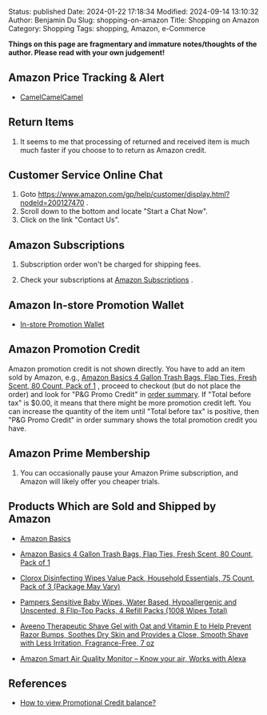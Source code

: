 Status: published
Date: 2024-01-22 17:18:34
Modified: 2024-09-14 13:10:32
Author: Benjamin Du
Slug: shopping-on-amazon
Title: Shopping on Amazon
Category: Shopping
Tags: shopping, Amazon, e-Commerce

**Things on this page are fragmentary and immature notes/thoughts of the author. Please read with your own judgement!**

## Amazon Price Tracking & Alert

- [CamelCamelCamel](https://camelcamelcamel.com/)

## Return Items

1. It seems to me that processing of returned and received item is much much faster
    if you choose to to return as Amazon credit.
    
## Customer Service Online Chat 

1. Goto
    <https://www.amazon.com/gp/help/customer/display.html?nodeId=200127470>
    .
2. Scroll down to the bottom and locate "Start a Chat Now".
3. Click on the link "Contact Us".

## Amazon Subscriptions

1. Subscription order won't be charged for shipping fees.

2. Check your subscriptions at 
    [Amazon Subscriptions](https://www.amazon.com/auto-deliveries?ref_=pe_29444320_544268820__em_sc_vs)
    .

## Amazon In-store Promotion Wallet

- [In-store Promotion Wallet](https://www.amazon.com/promotions/brands/fresh)

## Amazon Promotion Credit

Amazon promotion credit is not shown directly.
You have to add an item sold by Amazon,
e.g.,
[Amazon Basics 4 Gallon Trash Bags, Flap Ties, Fresh Scent, 80 Count, Pack of 1](https://www.amazon.com/dp/B09NQGR39K?psc=1&ref=ppx_yo2ov_dt_b_product_details)
, 
proceed to checkout (but do not place the order)
and look for "P&G Promo Credit" in [order summary](https://private-user-images.githubusercontent.com/824507/354942960-12d58f8e-f52f-419d-84fc-f6025d506b8f.png?jwt=eyJhbGciOiJIUzI1NiIsInR5cCI6IkpXVCJ9.eyJpc3MiOiJnaXRodWIuY29tIiwiYXVkIjoicmF3LmdpdGh1YnVzZXJjb250ZW50LmNvbSIsImtleSI6ImtleTUiLCJleHAiOjE3MjI4MjA3NDQsIm5iZiI6MTcyMjgyMDQ0NCwicGF0aCI6Ii84MjQ1MDcvMzU0OTQyOTYwLTEyZDU4ZjhlLWY1MmYtNDE5ZC04NGZjLWY2MDI1ZDUwNmI4Zi5wbmc_WC1BbXotQWxnb3JpdGhtPUFXUzQtSE1BQy1TSEEyNTYmWC1BbXotQ3JlZGVudGlhbD1BS0lBVkNPRFlMU0E1M1BRSzRaQSUyRjIwMjQwODA1JTJGdXMtZWFzdC0xJTJGczMlMkZhd3M0X3JlcXVlc3QmWC1BbXotRGF0ZT0yMDI0MDgwNVQwMTE0MDRaJlgtQW16LUV4cGlyZXM9MzAwJlgtQW16LVNpZ25hdHVyZT0yNzAyM2UyMGY5YzMxMWQ2MDRmYTk2YjIzNGYzYzlkZjAyOWJhZjg1OTEwMmU3OTExYTczMzFhMzVmY2U3ODI1JlgtQW16LVNpZ25lZEhlYWRlcnM9aG9zdCZhY3Rvcl9pZD0wJmtleV9pZD0wJnJlcG9faWQ9MCJ9.w0_ju6vIZw3V9XpfPLPjS4fWJxOtWWTzD756VUlV7-g).
If "Total before tax" is $0.00, 
it means that there might be more promotion credit left. 
You can increase the quantity of the item until "Total before tax" is positive,
then "P&G Promo Credit" in order summary shows the total promotion credit you have.

## Amazon Prime Membership

1. You can occasionally pause your Amazon Prime subscription,
    and Amazon will likely offer you cheaper trials.

## Products Which are Sold and Shipped by Amazon

- [Amazon Basics](https://www.amazon.com/stores/AmazonBasics/page/947C6949-CF8E-4BD3-914A-B411DD3E4433?ref_=ast_bln)

- [Amazon Basics 4 Gallon Trash Bags, Flap Ties, Fresh Scent, 80 Count, Pack of 1](https://www.amazon.com/dp/B09NQGR39K?ref=ppx_yo2ov_dt_b_fed_asin_title)

- [Clorox Disinfecting Wipes Value Pack, Household Essentials, 75 Count, Pack of 3 (Package May Vary)](https://www.amazon.com/gp/product/B00HSC9F2C/ref=ppx_yo_dt_b_asin_title_o00_s00?ie=UTF8&th=1)

- [Pampers Sensitive Baby Wipes, Water Based, Hypoallergenic and Unscented, 8 Flip-Top Packs, 4 Refill Packs (1008 Wipes Total)](https://www.amazon.com/dp/B0BJ13K7FR?ref=ppx_yo2ov_dt_b_fed_asin_title)

- [Aveeno Therapeutic Shave Gel with Oat and Vitamin E to Help Prevent Razor Bumps, Soothes Dry Skin and Provides a Close, Smooth Shave with Less Irritation, Fragrance-Free, 7 oz](https://www.amazon.com/dp/B0000536EY?ref=ppx_yo2ov_dt_b_fed_asin_title)

- [Amazon Smart Air Quality Monitor – Know your air, Works with Alexa](https://www.amazon.com/dp/B08W8KS8D3?psc=1&ref=ppx_yo2ov_dt_b_product_details)

## References
- [How to view Promotional Credit balance?](https://www.reddit.com/r/amazonprime/comments/18p76pa/how_to_view_promotional_credit_balance/)
